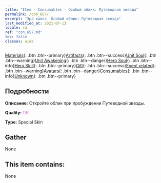 ```yaml
---
title: "Item - Consumables - Особый облик: Путеводная звезда"
permalink: /con_657/
excerpt: "Эра хаоса  Особый облик: Путеводная звезда"
last_modified_at: 2021-07-13
locale: ru
ref: "con_657.md"
toc: false
classes: wide
---
```

 [Materials](/ItemsRU/){: .btn .btn--primary}[Artifacts](/ItemsRU/Artifacts/){: .btn .btn--success}[Unit Soul](/ItemsRU/UnitSoul/){: .btn .btn--warning}[Unit Awakening](/ItemsRU/UnitAwakening/){: .btn .btn--danger}[Hero Soul](/ItemsRU/HeroSoul/){: .btn .btn--info}[Hero Skill](/ItemsRU/HeroSkill/){: .btn .btn--primary}[Gift](/ItemsRU/Gift/){: .btn .btn--success}[Event related](/ItemsRU/Events/){: .btn .btn--warning}[Avatars](/ItemsRU/Avatars/){: .btn .btn--danger}[Consumables](/ItemsRU/Consumables/){: .btn .btn--info}[Unknown](/ItemsRU/Unknown/){: .btn .btn--primary}

## Подробности
 **Описание:** Откройте облик при пробуждении Путеводной звезды.

 **Quality:** <span style="color: #DA70D6">OK</span>

 **Type:** Special Skin

## Gather

  None

## This item contains:

  None

